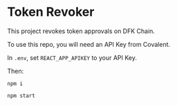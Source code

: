 # Token Revoker

This project revokes token approvals on DFK Chain.

To use this repo, you will need an API Key from Covalent.

In `.env`, set `REACT_APP_APIKEY` to your API Key.

Then:

`npm i`

`npm start`
